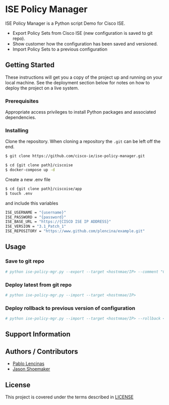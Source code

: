 # ISE Policy Manager
ISE Policy Manager is a Python script Demo for Cisco ISE.

- Export Policy Sets from Cisco ISE (new configuration is saved to git repo). 
- Show customer how the configuration has been saved and versioned.
- Import Policy Sets to a previous configuration


## Getting Started

These instructions will get you a copy of the project up and running on your local machine. See the deployment section below for notes on how to deploy the project on a live system.

### Prerequisites

Appropriate access privileges to install Python packages and associated dependencies.

### Installing

Clone the repository. When cloning a repository the `.git` can be left off the end.

```bash
$ git clone https://github.com/cisco-ie/ise-policy-manager.git
```

```bash
$ cd {git clone path}/ciscoise
$ docker-compose up -d
```

Create a new .env file
```bash
$ cd {git clone path}/ciscoise/app
$ touch .env
```
and include this variables

```bash
ISE_USERNAME = "{username}"
ISE_PASSWORD = "{password}"
ISE_BASE_URL = "https://{CISCO ISE IP ADDRESS}"
ISE_VERSION = "3.1_Patch_1"
ISE_REPOSITORY = "https://www.github.com/plencina/example.git"
```

## Usage

### Save to git repo
```bash
# python ise-policy-mgr.py --export --target <hostnmae/IP> --comment "Comments about changes"
```
### Deploy latest from git repo
```bash
# python ise-policy-mgr.py --import --target <hostnmae/IP>
```
### Deploy rollback to previous version of configuration
```bash
# python ise-policy-mgr.py --import --target <hostnmae/IP> --rollback <commit_id>
```

## Support Information


## Authors / Contributors

* [Pablo Lencinas](mailto:plencina@cisco.com)
* [Jason Shoemaker](mailto:jashoema@cisco.com)


## License

This project is covered under the terms described in [LICENSE](./LICENSE)
